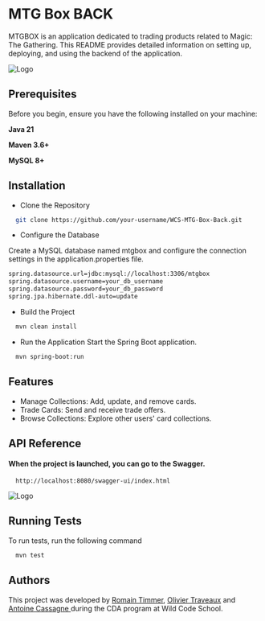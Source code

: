 
# MTG Box BACK 

MTGBOX is an application dedicated to trading products related to Magic: The Gathering. This README provides detailed information on setting up, deploying, and using the backend of the application.




![Logo](https://camo.githubusercontent.com/367cedafe82ef348a8c3ceb2583abe123868721c735356e10b9d9cd94437e419/68747470733a2f2f692e706f7374696d672e63632f7843396a33534b302f6d74672d6261636b67726f756e642d352d666f746f722d323032343036323331343131322e706e67)


## Prerequisites

Before you begin, ensure you have the following installed on your machine:

**Java 21** 

**Maven 3.6+** 

**MySQL 8+** 


## Installation

- Clone the Repository

```bash
  git clone https://github.com/your-username/WCS-MTG-Box-Back.git

```

- Configure the Database

Create a MySQL database named mtgbox and configure the connection settings in the application.properties file.


```bash
spring.datasource.url=jdbc:mysql://localhost:3306/mtgbox
spring.datasource.username=your_db_username
spring.datasource.password=your_db_password
spring.jpa.hibernate.ddl-auto=update
```

- Build the Project

```bash
  mvn clean install

```


- Run the Application
Start the Spring Boot application.


```bash
  mvn spring-boot:run

```

    
## Features

- Manage Collections: Add, update, and remove cards.
- Trade Cards: Send and receive trade offers.
- Browse Collections: Explore other users' card collections.


## API Reference

#### When the project is launched, you can go to the Swagger.

```http
  http://localhost:8080/swagger-ui/index.html
```




![Logo](https://i.postimg.cc/rm0pDjgj/Capture-d-cran-du-2024-07-16-11-55-26.png)

## Running Tests

To run tests, run the following command

```bash
  mvn test
```


## Authors

This project was developed by [Romain Timmer](https://github.com/RtimmerGH), [Olivier Traveaux](https://github.com/oliviertraveaux)  and [Antoine Cassagne ](https://github.com/cassaga) during  the CDA program at Wild Code School.
